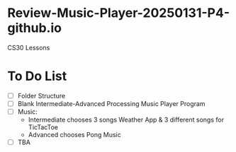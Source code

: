 # Review-Music-Player-20250131-P4-github.io
CS30 Lessons

# To Do List
- [ ] Folder Structure
- [ ] Blank Intermediate-Advanced Processing Music Player Program
- [ ] Music:
    - Intermediate chooses 3 songs Weather App & 3 different songs for TicTacToe
    - Advanced chooses Pong Music
- [ ] TBA